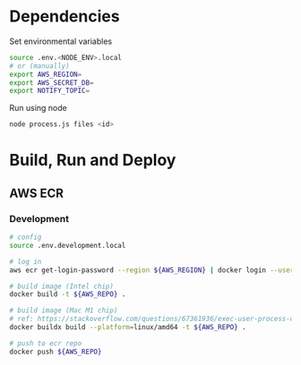 # Dependencies

Set environmental variables

```sh
source .env.<NODE_ENV>.local
# or (manually)
export AWS_REGION=
export AWS_SECRET_DB=
export NOTIFY_TOPIC=
```

Run using node

```sh
node process.js files <id>
```

# Build, Run and Deploy

## AWS ECR

### Development

```bash
# config
source .env.development.local

# log in
aws ecr get-login-password --region ${AWS_REGION} | docker login --username AWS --password-stdin ${AWS_REPO}

# build image (Intel chip)
docker build -t ${AWS_REPO} .

# build image (Mac M1 chip)
# ref: https://stackoverflow.com/questions/67361936/exec-user-process-caused-exec-format-error-in-aws-fargate-service
docker buildx build --platform=linux/amd64 -t ${AWS_REPO} .

# push to ecr repo
docker push ${AWS_REPO}
```
